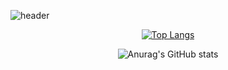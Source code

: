 ![header](https://capsule-render.vercel.app/api?text=Marmin-Dev&animation=fadeIn)




<div align=center>
  
 [![Top Langs](https://github-readme-stats.vercel.app/api/top-langs/?username=marmin-dev&layout=compact)](https://github.com/anuraghazra/github-readme-stats)
  
![Anurag's GitHub stats](https://github-readme-stats.vercel.app/api?username=marmin-dev&theme=shades-of-purple&show_icons=true)
  
</div>

